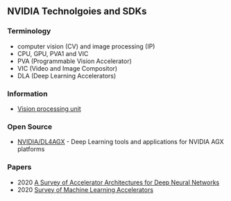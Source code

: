 ## NVIDIA Technolgoies and SDKs


### Terminology
- computer vision (CV) and image processing (IP)
- CPU, GPU, PVA1 and VIC
- PVA (Programmable Vision Accelerator) 
- VIC (Video and Image Compositor)
- DLA (Deep Learning Accelerators)


### Information
- [Vision processing unit](https://en.wikipedia.org/wiki/Vision_processing_unit)


### Open Source
- [NVIDIA/DL4AGX](https://github.com/NVIDIA/DL4AGX) - Deep Learning tools and applications for NVIDIA AGX platforms


### Papers
- 2020 [A Survey of Accelerator Architectures for Deep Neural Networks](https://www.sciencedirect.com/science/article/pii/S2095809919306356)
- 2020 [Survey of Machine Learning Accelerators](https://arxiv.org/pdf/2009.00993.pdf)

